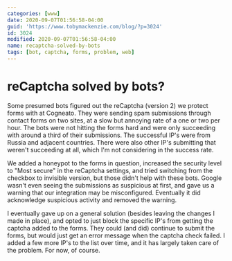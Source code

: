 ```yaml
---
categories: [www]
date: 2020-09-07T01:56:58-04:00
guid: 'https://www.tobymackenzie.com/blog/?p=3024'
id: 3024
modified: 2020-09-07T01:56:58-04:00
name: recaptcha-solved-by-bots
tags: [bot, captcha, forms, problem, web]
---
```


reCaptcha solved by bots?
=========================

Some presumed bots figured out the reCaptcha (version 2) we protect forms with at Cogneato.<!--more-->  They were sending spam submissions through contact forms on two sites, at a slow but annoying rate of a one or two per hour.  The bots were not hitting the forms hard and were only succeeding with around a third of their submissions.  The successful IP's were from Russia and adjacent countries.  There were also other IP's submitting that weren't succeeding at all, which I'm not considering in the success rate.

We added a honeypot to the forms in question, increased the security level to "Most secure" in the reCaptcha settings, and tried switching from the checkbox to invisible version, but those didn't help with these bots.  Google wasn't even seeing the submissions as suspicious at first, and gave us a warning that our integration may be misconfigured.  Eventually it did acknowledge suspicious activity and removed the warning.

I eventually gave up on a general solution (besides leaving the changes I made in place), and opted to just block the specific IP's from getting the captcha added to the forms.  They could (and did) continue to submit the forms, but would just get an error message when the captcha check failed.  I added a few more IP's to the list over time, and it has largely taken care of the problem.  For now, of course.
